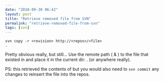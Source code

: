 ```yaml
---
date: "2010-09-30 06:42"
layout: post
title: "Retrieve removed file from SVN"
permalink: "retrieve-removed-file-from-svn"
tags: [svn]
---
```


<code>svn copy -r &lt;revision&gt; http://&lt;repos&gt;/&lt;file&gt; .</code>

Pretty obvious really, but still… Use the remote path ( &amp; ) to the file that existed in  and place it in the current dir: . (or anywhere really).

PS: this retrieved the contents of  but you would also need to <code>svn commit</code> any changes to reinsert the file into the repos.
